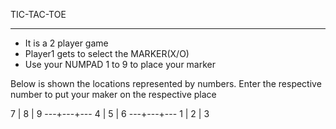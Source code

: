 TIC-TAC-TOE
_____________________________________________
- It is a 2 player game
- Player1 gets to select the MARKER(X/O)
- Use your NUMPAD 1 to 9 to place your marker





Below is shown the locations represented by numbers. Enter the respective number to put your maker on the respective place

 7 | 8 | 9
---+---+---
 4 | 5 | 6
---+---+---
 1 | 2 | 3
 
